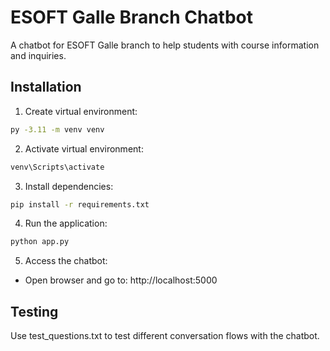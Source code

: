 # ESOFT Galle Branch Chatbot

A chatbot for ESOFT Galle branch to help students with course information and inquiries.

## Installation

1. Create virtual environment:
```bash
py -3.11 -m venv venv
```

2. Activate virtual environment:
```bash
venv\Scripts\activate
```

3. Install dependencies:
```bash
pip install -r requirements.txt
```

4. Run the application:
```bash
python app.py
```

5. Access the chatbot:
- Open browser and go to: http://localhost:5000

## Testing

Use test_questions.txt to test different conversation flows with the chatbot. 